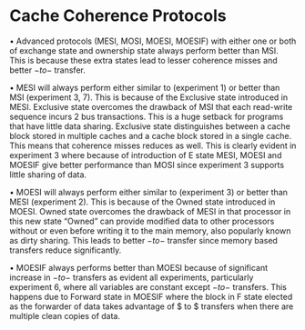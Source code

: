 # Cache Coherence Protocols

• Advanced protocols (MESI, MOSI, MOESI, MOESIF) with either one or both of exchange state and ownership state always perform better than MSI. This is because these extra states lead to lesser coherence misses and better $-to-$ transfer.

• MESI will always perform either similar to (experiment 1) or better than MSI (experiment 3, 7). This is because of the Exclusive state introduced in MESI. Exclusive state overcomes the drawback of MSI that each read-write sequence incurs 2 bus transactions. This is a huge setback for programs that have little data sharing. Exclusive state distinguishes between a cache block stored in multiple caches and a cache block stored in a single cache. This means that coherence misses reduces as well. This is clearly evident in experiment 3 where because of introduction of E state MESI, MOESI and MOESIF give better performance than MOSI since experiment 3 supports little sharing of data.

• MOESI will always perform either similar to (experiment 3) or better than MESI (experiment 2). This is because of the Owned state introduced in MOESI. Owned state overcomes the drawback of MESI in that processor in this new state “Owned” can provide modified data to other processors without or even before writing it to the main memory, also popularly known as dirty sharing. This leads to better $-to-$ transfer since memory based transfers reduce significantly.

• MOESIF always performs better than MOESI because of significant increase in $-to-$ transfers as evident all experiments, particularly experiment 6, where all variables are constant except $-to-$ transfers. This happens due to Forward state in MOESIF where the block in F state elected as the forwarder of data takes advantage of $ to $ transfers when there are multiple clean copies of data.
